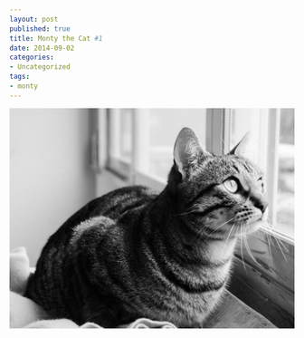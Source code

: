 ```yaml
---
layout: post
published: true
title: Monty the Cat #1
date: 2014-09-02
categories:
- Uncategorized
tags:
- monty
---
```

<img class="img-responsive" src="/_assets/140902/montythecat.jpg" alt="Monty the Cat #1" alt="Monty" />

